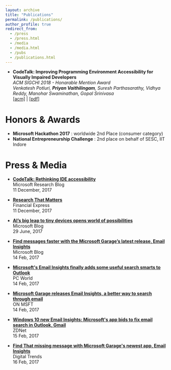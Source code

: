 ```yaml
---
layout: archive
title: "Publications"
permalink: /publications/
author_profile: true
redirect_from: 
  - /press
  - /press.html
  - /media
  - /media.html
  - /pubs
  - /publications.html
---
```



* **CodeTalk: Improving Programming Environment Accessibility for Visually Impaired Developers**    
 *ACM SIGCHI 2018 - Honarable Mention Award*    
 *Venkatesh Potluri, **Priyan Vaithilingam**, Suresh Parthasarathy, Vidhya Reddy, Manohar Swaminathan, Gopal Srinivasa*    
 [\[acm\]](https://dl.acm.org/citation.cfm?id=3174192) | [\[pdf\]](https://priyan.info/files/CodeTalkPaper.pdf)  

Honors & Awards
====

* **Microsoft Hackathon 2017** : worldwide 2nd Place (consumer category)
* **National Entrepreneurship Challenge** : 2nd place on behalf of SESC, IIT Indore

Press & Media
====

* **[CodeTalk: Rethinking IDE accessibility](https://www.microsoft.com/en-us/research/blog/codetalk-rethinking-ide-accessibility/)**  
 Microsoft Research Blog  
 11 December, 2017

* **[Research That Matters](http://epaper.financialexpress.com/1462735/Indian-Express/December-11,-2017#page/8/1)**  
 Financial Express  
 11 December, 2017


* **[AI’s big leap to tiny devices opens world of possibilities](https://goo.gl/CBzs5Q)**  
 Microsoft Blog  
 29 June, 2017

* **[Find messages faster with the Microsoft Garage’s latest release, Email Insights](https://goo.gl/kt17Zm)**  
 Microsoft Blog  
 14 Feb, 2017

 * **[Microsoft's Email Insights finally adds some useful search smarts to Outlook](https://goo.gl/eEvjDM)**  
PC World  
14 Feb, 2017

* **[Microsoft Garage releases Email Insights, a better way to search through email](https://goo.gl/LPz8ys)**   
ON MSFT  
14 Feb, 2017

* **[Windows 10 new Email Insights: Microsoft's app bids to fix email search in Outlook, Gmail](https://goo.gl/eXDWGX)**  
ZDNet  
15 Feb, 2017

* **[Find That missing message with Microsoft Garage's newest app, Email Insights](https://goo.gl/BLqt9L)**  
Digital Trends  
16 Feb, 2017
